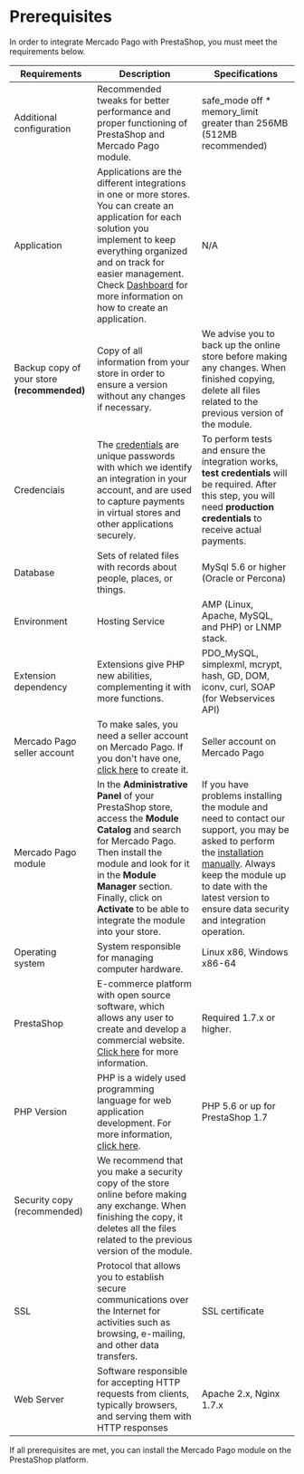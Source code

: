 # Prerequisites

In order to integrate Mercado Pago with PrestaShop, you must meet the requirements below.
 
| Requirements | Description | Specifications |
|---|---|---|
| Additional configuration | Recommended tweaks for better performance and proper functioning of PrestaShop and Mercado Pago module. | safe_mode off * memory_limit greater than 256MB (512MB recommended) |
| Application | Applications are the different integrations in one or more stores. You can create an application for each solution you implement to keep everything organized and on track for easier management. Check [Dashboard](/developers/en/docs/prestashop/additional-content/dashboard/introduction) for more information on how to create an application. | N/A |
| Backup copy of your store **(recommended)** | Copy of all information from your store in order to ensure a version without any changes if necessary. | We advise you to back up the online store before making any changes. When finished copying, delete all files related to the previous version of the module. |
| Credenciais | The [credentials](/developers/en/docs/prestashop/additional-content/credentials) are unique passwords with which we identify an integration in your account, and are used to capture payments in virtual stores and other applications securely. | To perform tests and ensure the integration works, **test credentials** will be required. After this step, you will need **production credentials** to receive actual payments. |
| Database | Sets of related files with records about people, places, or things. | MySql 5.6 or higher (Oracle or Percona) |
| Environment | Hosting Service | AMP (Linux, Apache, MySQL, and PHP) or LNMP stack. |
| Extension dependency | Extensions give PHP new abilities, complementing it with more functions. | PDO_MySQL, simplexml, mcrypt, hash, GD, DOM, iconv, curl, SOAP (for Webservices API) |
| Mercado Pago seller account | To make sales, you need a seller account on Mercado Pago. If you don't have one, [click here](https://www.mercadopago[FAKER][URL][DOMAIN]/hub/registration/landing) to create it.| Seller account on Mercado Pago |
| Mercado Pago module | In the **Administrative Panel** of your PrestaShop store, access the **Module Catalog** and search for Mercado Pago. Then install the module and look for it in the **Module Manager** section. Finally, click on **Activate** to be able to integrate the module into your store. | If you have problems installing the module and need to contact our support, you may be asked to perform the [installation manually](/developers/en/docs/prestashop/how-tos/install-module-manually). Always keep the module up to date with the latest version to ensure data security and integration operation. |
| Operating system | System responsible for managing computer hardware. | Linux x86, Windows x86-64 |
| PrestaShop | E-commerce platform with open source software, which allows any user to create and develop a commercial website. [Click here](https://www.prestashop.com/en/) for more information. | Required 1.7.x or higher. |
| PHP Version | PHP is a widely used programming language for web application development. For more information, [click here](https://www.php.net/). | PHP 5.6 or up for PrestaShop 1.7 |
| Security copy (recommended) | We recommend that you make a security copy of the store online before making any exchange. When finishing the copy, it deletes all the files related to the previous version of the module. |
| SSL | Protocol that allows you to establish secure communications over the Internet for activities such as browsing, e-mailing, and other data transfers. | SSL certificate |
| Web Server | Software responsible for accepting HTTP requests from clients, typically browsers, and serving them with HTTP responses | Apache 2.x, Nginx 1.7.x |

If all prerequisites are met, you can install the Mercado Pago module on the PrestaShop platform.